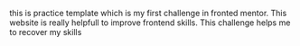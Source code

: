 this is practice template which is my first challenge in fronted mentor. 
This website is really helpfull to improve frontend skills. 
This challenge helps me to recover my skills
